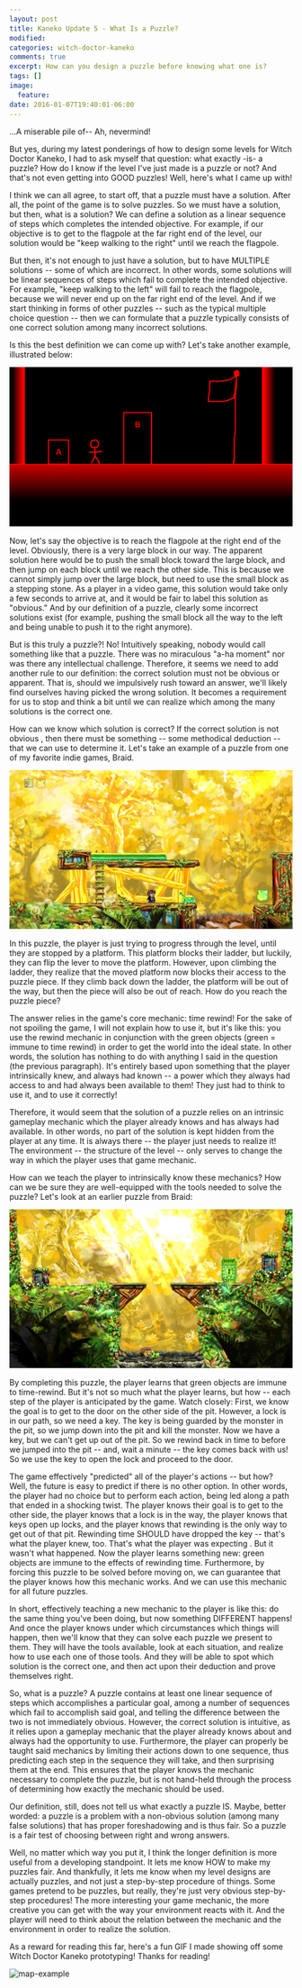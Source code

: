 ```yaml
---
layout: post
title: Kaneko Update 5 - What Is a Puzzle?
modified:
categories: witch-doctor-kaneko
comments: true
excerpt: How can you design a puzzle before knowing what one is?
tags: []
image:
  feature:
date: 2016-01-07T19:40:01-06:00
---
```


...A miserable pile of-- Ah, nevermind!

But yes, during my latest ponderings of how to design some levels for Witch Doctor Kaneko, I had to ask myself that question: what exactly -is- a puzzle? How do I know if the level I've just made is a puzzle or not? And that's not even getting into GOOD puzzles! Well, here's what I came up with!

I think we can all agree, to start off, that a puzzle must have a solution. After all, the point of the game is to solve puzzles. So we must have a solution, but then, what is a solution? We can define a solution as a linear sequence of steps which completes the intended objective. For example, if our objective is to get to the flagpole at the far right end of the level, our solution would be "keep walking to the right" until we reach the flagpole.

But then, it's not enough to just have a solution, but to have MULTIPLE solutions -- some of which are incorrect. In other words, some solutions will be linear sequences of steps which fail to complete the intended objective. For example, "keep walking to the left" will fail to reach the flagpole, because we will never end up on the far right end of the level. And if we start thinking in forms of other puzzles -- such as the typical multiple choice question -- then we can formulate that a puzzle typically consists of one correct solution among many incorrect solutions.

Is this the best definition we can come up with? Let's take another example, illustrated below:

![map-example](/images/puzzle-example-1.png)

Now, let's say the objective is to reach the flagpole at the right end of the level. Obviously, there is a very large block in our way. The apparent solution here would be to push the small block toward the large block, and then jump on each block until we reach the other side. This is because we cannot simply jump over the large block, but need to use the small block as a stepping stone. As a player in a video game, this solution would take only a few seconds to arrive at, and it would be fair to label this solution as "obvious." And by our definition of a puzzle, clearly some incorrect solutions exist (for example, pushing the small block all the way to the left and being unable to push it to the right anymore).

But is this truly a puzzle?! No! Intuitively speaking, nobody would call something like that a puzzle. There was no miraculous "a-ha moment" nor was there any intellectual challenge. Therefore, it seems we need to add another rule to our definition: the correct solution must not be obvious or apparent. That is, should we impulsively rush toward an answer, we'll likely find ourselves having picked the wrong solution. It becomes a requirement for us to stop and think a bit until we can realize which among the many solutions is the correct one.

How can we know which solution is correct? If the correct solution is not obvious , then there must be something -- some methodical deduction -- that we can use to determine it. Let's take an example of a puzzle from one of my favorite indie games, Braid.

![map-example](/images/puzzle-example-2.jpg)

In this puzzle, the player is just trying to progress through the level, until they are stopped by a platform. This platform blocks their ladder, but luckily, they can flip the lever to move the platform. However, upon climbing the ladder, they realize that the moved platform now blocks their access to the puzzle piece. If they climb back down the ladder, the platform will be out of the way, but then the piece will also be out of reach. How do you reach the puzzle piece?

The answer relies in the game's core mechanic: time rewind! For the sake of not spoiling the game, I will not explain how to use it, but it's like this: you use the rewind mechanic in conjunction with the green objects (green = immune to time rewind) in order to get the world into the ideal state. In other words, the solution has nothing to do with anything I said in the question (the previous paragraph). It's entirely based upon something that the player intrinsically knew, and always had known -- a power which they always had access to and had always been available to them! They just had to think to use it, and to use it correctly!

Therefore, it would seem that the solution of a puzzle relies on an intrinsic gameplay mechanic which the player already knows and has always had available. In other words, no part of the solution is kept hidden from the player at any time. It is always there -- the player just needs to realize it! The environment -- the structure of the level -- only serves to change the way in which the player uses that game mechanic.

How can we teach the player to intrinsically know these mechanics? How can we be sure they are well-equipped with the tools needed to solve the puzzle? Let's look at an earlier puzzle from Braid:

![map-example](/images/puzzle-example-3.jpg)

By completing this puzzle, the player learns that green objects are immune to time-rewind. But it's not so much what the player learns, but how -- each step of the player is anticipated by the game. Watch closely: First, we know the goal is to get to the door on the other side of the pit. However, a lock is in our path, so we need a key. The key is being guarded by the monster in the pit, so we jump down into the pit and kill the monster. Now we have a key, but we can't get up out of the pit. So we rewind back in time to before we jumped into the pit -- and, wait a minute -- the key comes back with us! So we use the key to open the lock and proceed to the door.

The game effectively "predicted" all of the player's actions -- but how? Well, the future is easy to predict if there is no other option. In other words, the player had no choice but to perform each action, being led along a path that ended in a shocking twist. The player knows their goal is to get to the other side, the player knows that a lock is in the way, the player knows that keys open up locks, and the player knows that rewinding is the only way to get out of that pit. Rewinding time SHOULD have dropped the key -- that's what the player knew, too. That's what the player was expecting . But it wasn't what happened. Now the player learns something new: green objects are immune to the effects of rewinding time. Furthermore, by forcing this puzzle to be solved before moving on, we can guarantee that the player knows how this mechanic works. And we can use this mechanic for all future puzzles.

In short, effectively teaching a new mechanic to the player is like this: do the same thing you've been doing, but now something DIFFERENT happens! And once the player knows under which circumstances which things will happen, then we'll know that they can solve each puzzle we present to them. They will have the tools available, look at each situation, and realize how to use each one of those tools. And they will be able to spot which solution is the correct one, and then act upon their deduction and prove themselves right.

So, what is a puzzle? A puzzle contains at least one linear sequence of steps which accomplishes a particular goal, among a number of sequences which fail to accomplish said goal, and telling the difference between the two is not immediately obvious. However, the correct solution is intuitive, as it relies upon a gameplay mechanic that the player already knows about and always had the opportunity to use. Furthermore, the player can properly be taught said mechanics by limiting their actions down to one sequence, thus predicting each step in the sequence they will take, and then surprising them at the end. This ensures that the player knows the mechanic necessary to complete the puzzle, but is not hand-held through the process of determining how exactly the mechanic should be used.

Our definition, still, does not tell us what exactly a puzzle IS. Maybe, better worded: a puzzle is a problem with a non-obvious solution (among many false solutions) that has proper foreshadowing and is thus fair. So a puzzle is a fair test of choosing between right and wrong answers.

Well, no matter which way you put it, I think the longer definition is more useful from a developing standpoint. It lets me know HOW to make my puzzles fair. And thankfully, it lets me know when my level designs are actually puzzles, and not just a step-by-step procedure of things. Some games pretend to be puzzles, but really, they're just very obvious step-by-step procedures! The more interesting your game mechanic, the more creative you can get with the way your environment reacts with it. And the player will need to think about the relation between the mechanic and the environment in order to realize the solution.

As a reward for reading this far, here's a fun GIF I made showing off some Witch Doctor Kaneko prototyping! Thanks for reading!

![map-example](/images/wdk_gif.gif)

